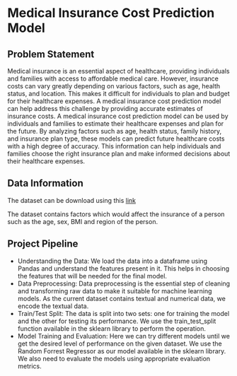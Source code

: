 # Medical Insurance Cost Prediction Model
## Problem Statement
Medical insurance is an essential aspect of healthcare, providing individuals and families with access to affordable medical care. However, insurance costs can vary greatly depending on various factors, such as age, health status, and location. This makes it difficult for individuals to plan and budget for their healthcare expenses. A medical insurance cost prediction model can help address this challenge by providing accurate estimates of insurance costs. A medical insurance cost prediction model can be used by individuals and families to estimate their healthcare expenses and plan for the future. By analyzing factors such as age, health status, family history, and insurance plan type, these models can predict future healthcare costs with a high degree of accuracy. This information can help individuals and families choose the right insurance plan and make informed decisions about their healthcare expenses.
## Data Information
The dataset can be download using this [link](https://www.kaggle.com/datasets/mirichoi0218/insurance)

The dataset contains factors which would affect the insurance of a person such as the age, sex, BMI and region of the person.
## Project Pipeline
* Understanding the Data:  We load the data into a dataframe using Pandas and understand the features present in it. This helps in choosing the features that will be needed for the final model.
* Data Preprocessing: Data preprocessing is the essential step of cleaning and transforming raw data to make it suitable for machine learning models. As the current dataset contains textual and numerical data, we encode the textual data.
* Train/Test Split: The data is split into two sets: one for training the model and the other for testing its performance. We use the train_test_split function available in the sklearn library to perform the operation.
* Model Training and Evaluation: Here we can try different models until we get the desired level of performance on the given dataset. We use the Random Forrest Regressor as our model available in the sklearn library. We also need to evaluate the models using appropriate evaluation metrics.
